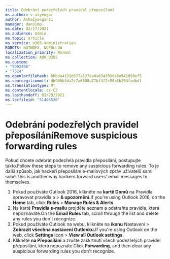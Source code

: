 ```yaml
---
title: Odebrání podezřelých pravidel přeposílání
ms.author: v-aiyengar
author: AshaIyengar21
manager: dansimp
ms.date: 02/17/2021
ms.audience: Admin
ms.topic: article
ms.service: o365-administration
ROBOTS: NOINDEX, NOFOLLOW
localization_priority: Normal
ms.collection: Adm_O365
ms.custom:
- "9002486"
- "7524"
ms.openlocfilehash: 6bbda4191d677a137ea0a834385d48a941050ef5
ms.sourcegitcommit: db908b3da2c7a6508a77bf4f2c80afb294fadbd1
ms.translationtype: MT
ms.contentlocale: cs-CZ
ms.lasthandoff: 03/29/2021
ms.locfileid: "51403520"
---
```

# <a name="remove-suspicious-forwarding-rules"></a><span data-ttu-id="f5382-102">Odebrání podezřelých pravidel přeposílání</span><span class="sxs-lookup"><span data-stu-id="f5382-102">Remove suspicious forwarding rules</span></span>

<span data-ttu-id="f5382-103">Pokud chcete odebrat podezřelá pravidla přeposílání, postupujte takto.</span><span class="sxs-lookup"><span data-stu-id="f5382-103">Follow these steps to remove any suspicious forwarding rules.</span></span> <span data-ttu-id="f5382-104">To je další způsob, jak hackeři přeposílání e-mailových zpráv uživatelů sami sobě.</span><span class="sxs-lookup"><span data-stu-id="f5382-104">This is another way hackers forward users' email messages to themselves.</span></span>

1. <span data-ttu-id="f5382-105">Pokud používáte Outlook 2016, klikněte na **kartě Domů** na Pravidla spravovat pravidla a   >  **& upozornění.**</span><span class="sxs-lookup"><span data-stu-id="f5382-105">If you're using Outlook 2016, on the **Home** tab, click **Rules** > **Manage Rules & Alerts**.</span></span> 
1. <span data-ttu-id="f5382-106">Na kartě **Pravidla e-mailu** projděte seznam a odstraňte pravidla, která nepoznáváte.</span><span class="sxs-lookup"><span data-stu-id="f5382-106">On the **Email Rules** tab, scroll through the list and delete any rules you don't recognize.</span></span>
1. <span data-ttu-id="f5382-107">Pokud používáte Outlook na webu, klikněte na **ikonu** Nastavení > **Zobrazit všechna nastavení Outlooku.**</span><span class="sxs-lookup"><span data-stu-id="f5382-107">If you're using Outlook on the web, click **Settings** icon > **View all Outlook settings**.</span></span>
1. <span data-ttu-id="f5382-108">Klikněte **na Přeposílání** a zrušte zaškrtnutí všech podezřelých pravidel přeposílání, která nepoznáte.</span><span class="sxs-lookup"><span data-stu-id="f5382-108">Click **Forwarding**, and then clear any suspicious forwarding rules you don't recognize.</span></span>
